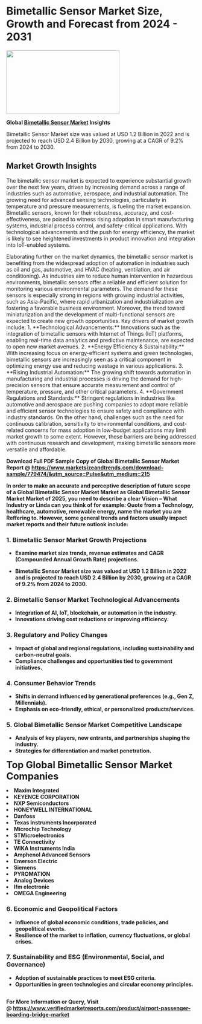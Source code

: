 <H1>Bimetallic Sensor Market Size, Growth and Forecast from 2024 - 2031</H1><img class="aligncenter size-medium wp-image-584254" src="https://thirdeyenews.in/wp-content/uploads/2024/09/Global-Market-Research-300x168.jpeg" alt="" width="300" height="168" /><p><strong>Global&nbsp;<a href="https://www.marketsizeandtrends.com/download-sample/779474/&amp;utm_source=Pulse&amp;utm_medium=215">Bimetallic Sensor Market</a> Insights</strong></p><p>Bimetallic Sensor Market size was valued at USD 1.2 Billion in 2022 and is projected to reach USD 2.4 Billion by 2030, growing at a CAGR of 9.2% from 2024 to 2030.</p><p><h2>Market Growth Insights</h2> <p>The bimetallic sensor market is expected to experience substantial growth over the next few years, driven by increasing demand across a range of industries such as automotive, aerospace, and industrial automation. The growing need for advanced sensing technologies, particularly in temperature and pressure measurements, is fueling the market expansion. Bimetallic sensors, known for their robustness, accuracy, and cost-effectiveness, are poised to witness rising adoption in smart manufacturing systems, industrial process control, and safety-critical applications. With technological advancements and the push for energy efficiency, the market is likely to see heightened investments in product innovation and integration into IoT-enabled systems.</p> <p><strong></strong></p> <p>Elaborating further on the market dynamics, the bimetallic sensor market is benefiting from the widespread adoption of automation in industries such as oil and gas, automotive, and HVAC (heating, ventilation, and air conditioning). As industries aim to reduce human intervention in hazardous environments, bimetallic sensors offer a reliable and efficient solution for monitoring various environmental parameters. The demand for these sensors is especially strong in regions with growing industrial activities, such as Asia-Pacific, where rapid urbanization and industrialization are fostering a favorable business environment. Moreover, the trend toward miniaturization and the development of multi-functional sensors are expected to create new growth opportunities. Key drivers of market growth include: 1. **Technological Advancements:** Innovations such as the integration of bimetallic sensors with Internet of Things (IoT) platforms, enabling real-time data analytics and predictive maintenance, are expected to open new market avenues. 2. **Energy Efficiency & Sustainability:** With increasing focus on energy-efficient systems and green technologies, bimetallic sensors are increasingly seen as a critical component in optimizing energy use and reducing wastage in various applications. 3. **Rising Industrial Automation:** The growing shift towards automation in manufacturing and industrial processes is driving the demand for high-precision sensors that ensure accurate measurement and control of temperature, pressure, and other critical parameters. 4. **Government Regulations and Standards:** Stringent regulations in industries like automotive and aerospace are pushing companies to adopt more reliable and efficient sensor technologies to ensure safety and compliance with industry standards. On the other hand, challenges such as the need for continuous calibration, sensitivity to environmental conditions, and cost-related concerns for mass adoption in low-budget applications may limit market growth to some extent. However, these barriers are being addressed with continuous research and development, making bimetallic sensors more versatile and affordable. <p><strong></p><p><span class=""><strong>Download Full PDF Sample Copy of Global Bimetallic Sensor Market Report</strong> @ <a href="https://www.marketsizeandtrends.com/download-sample/779474/&amp;utm_source=Pulse&amp;utm_medium=215" target="_blank">https://www.marketsizeandtrends.com/download-sample/779474/&amp;utm_source=Pulse&amp;utm_medium=215</a></span></p><p>In order to make an accurate and perceptive description of future scope of a Global&nbsp;Bimetallic Sensor Market Market as Global&nbsp;Bimetallic Sensor Market Market of 2025, you need to describe a clear Vision &ndash; What Industry or Linda can you think of for example: Quote from a Technology, healthcare, automotive, renewable energy, name the market you are Reffering to. However, some general trends and factors usually impact market reports and their future outlook include:</p><h3>1.&nbsp;<strong>Bimetallic Sensor Market Growth Projections</strong></h3><ul><li>Examine market size trends, revenue estimates and CAGR (Compounded Annual Growth Rate) projections.</li><li><p>Bimetallic Sensor Market size was valued at USD 1.2 Billion in 2022 and is projected to reach USD 2.4 Billion by 2030, growing at a CAGR of 9.2% from 2024 to 2030.</p></li></ul><h3>2.&nbsp;<strong>Bimetallic Sensor Market Technological Advancements</strong></h3><ul><li>Integration of AI, IoT, blockchain, or automation in the industry.</li><li>Innovations driving cost reductions or improving efficiency.</li></ul><h3>3.&nbsp;<strong>Regulatory and Policy Changes</strong></h3><ul><li>Impact of global and regional regulations, including sustainability and carbon-neutral goals.</li><li>Compliance challenges and opportunities tied to government initiatives.</li></ul><h3>4.&nbsp;<strong>Consumer Behavior Trends</strong></h3><ul><li>Shifts in demand influenced by generational preferences (e.g., Gen Z, Millennials).</li><li>Emphasis on eco-friendly, ethical, or personalized products/services.</li></ul><h3>5.&nbsp;<strong>Global Bimetallic Sensor Market Competitive Landscape</strong></h3><ul><li>Analysis of key players, new entrants, and partnerships shaping the industry.</li><li>Strategies for differentiation and market penetration.</li></ul><p data-pm-slice="1 1 []"><span style="color: inherit; font-family: inherit; font-size: 25px;">Top Global Bimetallic Sensor Market Companies</span></p><div class="" data-test-id=""><p><li>Maxim Integrated</li><li> KEYENCE CORPORATION</li><li> NXP Semiconductors</li><li> HONEYWELL INTERNATIONAL</li><li> Danfoss</li><li> Texas Instruments Incorporated</li><li> Microchip Technology</li><li> STMicroelectronics</li><li> TE Connectivity</li><li> WIKA Instruments India</li><li> Amphenol Advanced Sensors</li><li> Emerson Electric</li><li> Siemens</li><li> PYROMATION</li><li> Analog Devices</li><li> Ifm electronic</li><li> OMEGA Engineering</li></p></div><h3>6.&nbsp;<strong>Economic and Geopolitical Factors</strong></h3><ul><li>Influence of global economic conditions, trade policies, and geopolitical events.</li><li>Resilience of the market to inflation, currency fluctuations, or global crises.</li></ul><h3>7.&nbsp;<strong>Sustainability and ESG (Environmental, Social, and Governance)</strong></h3><ul><li>Adoption of sustainable practices to meet ESG criteria.</li><li>Opportunities in green technologies and circular economy principles.</li></ul><h2><strong style="font-size: 14px;">For More Information or Query, Visit @&nbsp;</strong><a style="background-color: #ffffff; font-size: 14px;" href="https://www.marketsizeandtrends.com/report/bimetallic-sensor-market/" target="_blank">https://www.verifiedmarketreports.com/product/airport-passenger-boarding-bridge-market</a></h2>
